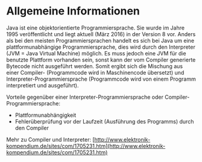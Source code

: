 # Allgemeine Informationen

Java ist eine objektorientierte Programmiersprache. Sie wurde im Jahre 1995 veröffentlicht und liegt aktuell (März 2016) in der Version 8 vor.
Anders als bei den meisten Programmiersprachen handelt es sich bei Java um eine plattformunabhängige Programmiersprache, dies wird durch den Interpreter (JVM = Java Virtual Machine) möglich. 
Es muss jedoch eine JVM für die benutzte Plattform vorhanden sein, sonst kann der vom Compiler generierte Bytecode nicht ausgeführt werden. 
Somit ergibt sich die Mischung aus einer Compiler- (Programmcode wird in Maschinencode übersetzt) und 
Interpreter-Programmiersprache (Programmcode wird von einem Programm interpretiert und ausgeführt).

Vorteile gegenüber einer Interpreter-Programmiersprache oder Compiler-Programmiersprache:
* Plattformunabhängigkeit
* Fehlerüberprüfung vor der Laufzeit (Ausführung des Programms) durch den Compiler

Mehr zu Compiler und Interpreter: [http://www.elektronik-kompendium.de/sites/com/1705231.htm](http://www.elektronik-kompendium.de/sites/com/1705231.htm)
